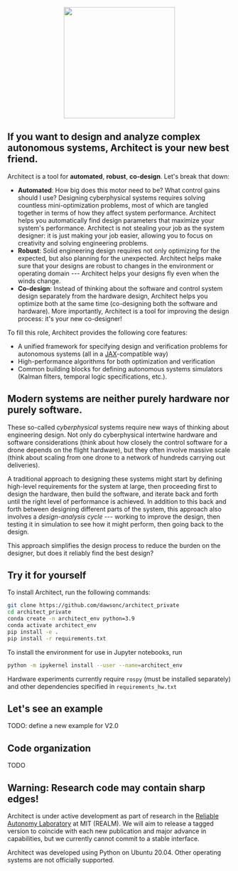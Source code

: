 <p align="center">
  <img src="imgs/architect_logo.png" height=250/>
</p>

## If you want to design and analyze complex autonomous systems, Architect is your new best friend.

Architect is a tool for **automated**, **robust**, **co-design**. Let's break that down:

- **Automated**: How big does this motor need to be? What control gains should I use? Designing cyberphysical systems requires solving countless mini-optimization problems, most of which are tangled together in terms of how they affect system performance. Architect helps you automatically find design parameters that maximize your system's performance. Architect is not stealing your job as the system designer: it is just making your job easier, allowing you to focus on creativity and solving engineering problems.
- **Robust**: Solid engineering design requires not only optimizing for the expected, but also planning for the unexpected. Architect helps make sure that your designs are robust to changes in the environment or operating domain --- Architect helps your designs fly even when the winds change.
- **Co-design**: Instead of thinking about the software and control system design separately from the hardware design, Architect helps you optimize both at the same time (co-designing both the software and hardware). More importantly, Architect is a tool for improving the design process: it's your new co-designer!

To fill this role, Architect provides the following core features:

- A unified framework for specifying design and verification problems for autonomous systems (all in a [JAX](https://jax.readthedocs.io/en/latest/)-compatible way)
- High-performance algorithms for both optimization and verification
- Common building blocks for defining autonomous systems simulators (Kalman filters, temporal logic specifications, etc.).

## Modern systems are neither purely hardware nor purely software.

These so-called *cyberphysical* systems require new ways of thinking about engineering design. Not only do cyberphysical intertwine hardware and software considerations (think about how closely the control software for a drone depends on the flight hardware), but they often involve massive scale (think about scaling from one drone to a network of hundreds carrying out deliveries).

A traditional approach to designing these systems might start by defining high-level requirements for the system at large, then proceeding first to design the hardware, then build the software, and iterate back and forth until the right level of performance is achieved. In addition to this back and forth between designing different parts of the system, this approach also involves a *design-analysis cycle* --- working to improve the design, then testing it in simulation to see how it might perform, then going back to the design.

This approach simplifies the design process to reduce the burden on the designer, but does it reliably find the best design?

## Try it for yourself

To install Architect, run the following commands:

```bash
git clone https://github.com/dawsonc/architect_private
cd architect_private
conda create -n architect_env python=3.9
conda activate architect_env
pip install -e .
pip install -r requirements.txt
```

To install the environment for use in Jupyter notebooks, run
```bash
python -m ipykernel install --user --name=architect_env
```

Hardware experiments currently require `rospy` (must be installed separately) and other dependencies specified in `requirements_hw.txt`

## Let's see an example

TODO: define a new example for V2.0

## Code organization

TODO

## Warning: Research code may contain sharp edges!

Architect is under active development as part of research in the [Reliable Autonomy Laboratory](realm.mit.edu) at MIT (REALM). We will aim to release a tagged version to coincide with each new publication and major advance in capabilities, but we currently cannot commit to a stable interface.

Architect was developed using Python on Ubuntu 20.04. Other operating systems are not officially supported.
